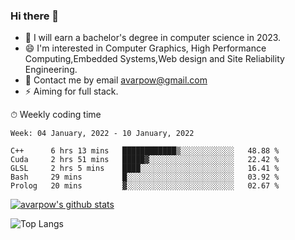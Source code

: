 ### Hi there 👋
<!--I have been a GitHub member for [![Years Badge](https://badges.pufler.dev/years/avarpow)](https://badges.pufler.dev)-->
- 🌱 I will earn a bachelor's degree in computer science in 2023.
- 😄 I'm interested in Computer Graphics, High Performance Computing,Embedded Systems,Web design and Site Reliability Engineering.
- 💬 Contact me by email avarpow@gmail.com
- ⚡ Aiming for full stack.

<!--💻 Coding Activity Logging

[![Commits Badge](https://badges.pufler.dev/commits/weekly/avarpow)](https://badges.pufler.dev)-->

⏱ Weekly coding time
<!--START_SECTION:waka-->
```text
Week: 04 January, 2022 - 10 January, 2022

C++      6 hrs 13 mins   ████████████▒░░░░░░░░░░░░   48.88 % 
Cuda     2 hrs 51 mins   █████▓░░░░░░░░░░░░░░░░░░░   22.42 % 
GLSL     2 hrs 5 mins    ████░░░░░░░░░░░░░░░░░░░░░   16.41 % 
Bash     29 mins         █░░░░░░░░░░░░░░░░░░░░░░░░   03.92 % 
Prolog   20 mins         ▓░░░░░░░░░░░░░░░░░░░░░░░░   02.67 % 
```
<!--END_SECTION:waka-->

[![avarpow's github stats](https://github-readme-stats.vercel.app/api?username=avarpow&count_private=true&show_icons=true&hide=issues&hide_border=true)](https://github.com/anuraghazra/github-readme-stats)

![Top Langs](https://github-readme-stats.vercel.app/api/top-langs/?username=avarpow&layout=compact&hide_border=true) 
<!--[![avarpow's wakatime stats](https://github-readme-stats.vercel.app/api/wakatime?username=avarpow)](https://github.com/anuraghazra/github-readme-stats)-->
